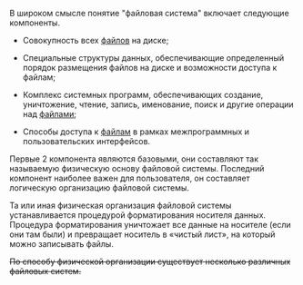 В широком смысле понятие "файловая система" включает следующие компоненты.

-   Совокупность всех [файлов](файл) на диске;
    
-   Специальные структуры данных, обеспечивающие определенный порядок размещения файлов на диске и возможности доступа к файлам;
    
-   Комплекс системных программ, обеспечивающих создание, уничтожение, чтение, запись, именование, поиск и другие операции над [файлами](файл);
    
-   Способы доступа к [файлам](файл) в рамках межпрограммных и пользовательских интерфейсов.

Первые 2 компонента являются базовыми, они составляют так называемую физическую основу файловой системы. Последний компонент наиболее важен для пользователя, он составляет логическую организацию файловой системы.

Та или иная физическая организация файловой системы устанавливается процедурой форматирования носителя данных. Процедура форматирования уничтожает все данные на носителе (если они там были) и превращает носитель в «чистый лист», на который можно записывать файлы.

~~По способу физической организации существует несколько различных файловых систем.~~
